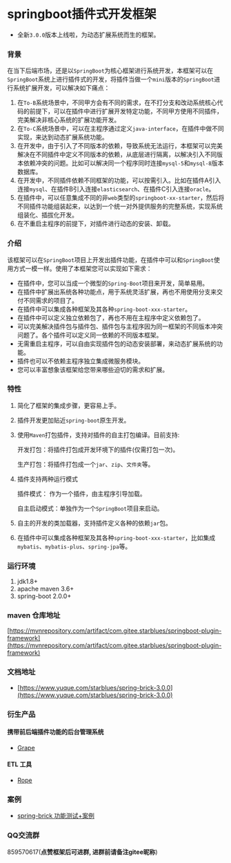 # springboot插件式开发框架

- 全新`3.0.0`版本上线啦，为动态扩展系统而生的框架。

### 背景
在当下后端市场，还是以`SpringBoot`为核心框架进行系统开发，本框架可以在`SpringBoot`系统上进行插件式的开发，将插件当做一个`mini`版本的`SpringBoot`进行系统扩展开发，可以解决如下痛点：
1. 在`To-B`系统场景中，不同甲方会有不同的需求，在不打分支和改动系统核心代码的前提下，可以在插件中进行扩展开发特定功能，不同甲方使用不同插件，完美解决非核心系统的扩展功能开发。
2. 在`To-C`系统场景中，可以在主程序通过定义`java-interface`，在插件中做不同实现，来达到动态扩展系统功能。
3. 在开发中，由于引入了不同版本的依赖，导致系统无法运行，本框架可以完美解决在不同插件中定义不同版本的依赖，从底层进行隔离，以解决引入不同版本依赖冲突的问题。比如可以解决同一个程序同时连接`mysql-5`和`mysql-8`版本数据库。
4. 在开发中，不同插件依赖不同框架的功能，可以按需引入。比如在插件A引入连接`mysql`、在插件B引入连接`elasticsearch`、在插件C引入连接`oracle`。
5. 在插件中，可以任意集成不同的非`web`类型的`springboot-xx-starter`，然后将不同插件功能组装起来，以达到一个统一对外提供服务的完整系统，实现系统组装化、插拔化开发。
6. 在不重启主程序的前提下，对插件进行动态的安装、卸载。

### 介绍
该框架可以在`SpringBoot`项目上开发出插件功能，在插件中可以和`SpringBoot`使用方式一模一样。使用了本框架您可以实现如下需求：

- 在插件中，您可以当成一个微型的`Spring-Boot`项目来开发，简单易用。
- 在插件中扩展出系统各种功能点，用于系统灵活扩展，再也不用使用分支来交付不同需求的项目了。
- 在插件中可以集成各种框架及其各种`spring-boot-xxx-starter`。
- 在插件中可以定义独立依赖包了，再也不用在主程序中定义依赖包了。
- 可以完美解决插件包与插件包、插件包与主程序因为同一框架的不同版本冲突问题了。各个插件可以定义同一依赖的不同版本框架。
- 无需重启主程序，可以自由实现插件包的动态安装部署，来动态扩展系统的功能。
- 插件也可以不依赖主程序独立集成微服务模块。
- 您可以丰富想象该框架给您带来哪些迫切的需求和扩展。

### 特性
1. 简化了框架的集成步骤，更容易上手。
2. 插件开发更加贴近`spring-boot`原生开发。
3. 使用`Maven`打包插件，支持对插件的自主打包编译。目前支持: 

   开发打包：将插件打包成开发环境下的插件(仅需打包一次)。
   
   生产打包：将插件打包成一个`jar`、`zip`、`文件夹`等。
4. 插件支持两种运行模式

   插件模式： 作为一个插件，由主程序引导加载。
   
   自主启动模式：单独作为一个`SpringBoot`项目来启动。
5. 自主的开发的类加载器，支持插件定义各种的依赖`jar`包。
6. 在插件中可以集成各种框架及其各种`spring-boot-xxx-starter`，比如集成`mybatis`、`mybatis-plus`、`spring-jpa`等。

### 运行环境
1. jdk1.8+
2. apache maven 3.6+
3. spring-boot 2.0.0+

### maven 仓库地址

[https://mvnrepository.com/artifact/com.gitee.starblues/springboot-plugin-framework](https://mvnrepository.com/artifact/com.gitee.starblues/springboot-plugin-framework)

### 文档地址

- [https://www.yuque.com/starblues/spring-brick-3.0.0](https://www.yuque.com/starblues/spring-brick-3.0.0)

### 衍生产品
#### 携带前后端插件功能的后台管理系统
- [Grape](https://gitee.com/starblues/grape)
#### ETL 工具
- [Rope](https://gitee.com/starblues/rope)

### 案例
- [spring-brick 功能测试+案例](https://gitee.com/starblues/springboot-plugin-framework-example)

### QQ交流群
859570617(**点赞框架后可进群, 进群前请备注gitee昵称**)
